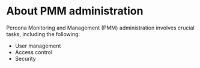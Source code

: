 # About PMM administration

Percona Monitoring and Management (PMM) administration involves  crucial tasks, including the following:

- User management
- Access control
- Security